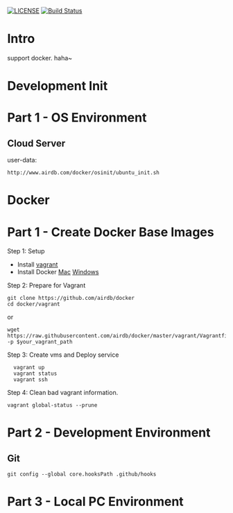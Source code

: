 [![LICENSE](https://img.shields.io/badge/license-airdb.host-blue.svg)](https://github.com/airdb)
[![Build Status](https://travis-ci.org/airdb/docker.svg?branch=master)](https://travis-ci.org/airdb/docker)

# Intro
support docker.  haha~


# Development Init


# Part 1 - OS Environment
## Cloud Server

user-data:
```
http://www.airdb.com/docker/osinit/ubuntu_init.sh
```

# Docker

# Part 1 - Create Docker Base Images

Step 1: Setup
- Install [vagrant](https://www.vagrantup.com/downloads.html)
- Install Docker [Mac](https://docs.docker.com/docker-for-mac/install/)  [Windows](https://docs.docker.com/docker-for-windows/install/)

Step 2: Prepare for Vagrant
```plain
git clone https://github.com/airdb/docker
cd docker/vagrant
```
or
```plain
wget https://raw.githubusercontent.com/airdb/docker/master/vagrant/Vagrantfile -p $your_vagrant_path
```

Step 3: Create vms and Deploy service
```plain
  vagrant up
  vagrant status
  vagrant ssh
```

Step 4: Clean bad vagrant information.

`vagrant global-status --prune`

# Part 2 - Development Environment

## Git

```
git config --global core.hooksPath .github/hooks
```

# Part 3 - Local PC Environment


